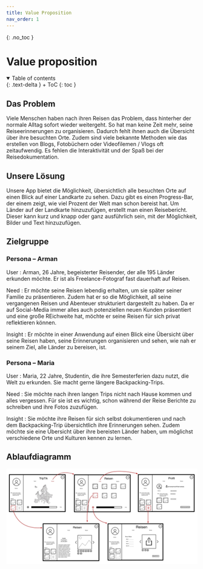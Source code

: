 ```yaml
---
title: Value Proposition
nav_order: 1
---
```


{: .no_toc }
# Value proposition

<details open markdown="block">
{: .text-delta }
<summary>Table of contents</summary>
+ ToC
{: toc }
</details>

## Das Problem

Viele Menschen haben nach ihren Reisen das Problem, dass hinterher der normale Alltag sofort wieder weitergeht. So hat man keine Zeit mehr, seine Reiseerinnerungen zu organisieren. Dadurch fehlt ihnen auch die Übersicht über ihre besuchten Orte. Zudem sind viele bekannte Methoden wie das erstellen von Blogs, Fotobüchern oder Videofilemen / Vlogs oft zeitaufwendig. Es fehlen die Interaktivität und der Spaß bei der Reisedokumentation.

## Unsere Lösung

Unsere App bietet die Möglichkeit, übersichtlich alle besuchten Orte auf einen Blick auf einer Landkarte zu sehen. Dazu gibt es einen Progress-Bar, der einem zeigt, wie viel Prozent der Welt man schon bereist hat. Um Länder auf der Landkarte hinzuzufügen, erstellt man einen Reisebericht. Dieser kann kurz und knapp oder ganz ausführlich sein, mit der Möglichkeit, Bilder und Text hinzuzufügen.

## Zielgruppe

### Persona – Arman

User
: Arman, 26 Jahre, begeisterter Reisender, der alle 195 Länder erkunden möchte. Er ist als Freelance-Fotograf fast dauerhaft auf Reisen.

Need
: Er möchte seine Reisen lebendig erhalten, um sie später seiner Familie zu präsentieren. Zudem hat er so die Möglichkeit, all seine vergangenen Reisen und Abenteuer strukturiert dargestellt zu haben. Da er auf Social-Media immer alles auch potenziellen neuen Kunden präsentiert und eine große REichweite hat, möchte er seine Reisen für sich privat reflektieren können.

Insight
: Er möchte in einer Anwendung auf einen Blick eine Übersicht über seine Reisen haben, seine Erinnerungen organisieren und sehen, wie nah er seinem Ziel, alle Länder zu bereisen, ist.

### Persona – Maria

User
: Maria, 22 Jahre, Studentin, die ihre Semesterferien dazu nutzt, die Welt zu erkunden. Sie macht gerne längere Backpacking-Trips.

Need
: Sie möchte nach ihren langen Trips nicht nach Hause kommen und alles vergessen. Für sie ist es wichtig, schon während der Reise Berichte zu schreiben und ihre Fotos zuzufügen.

Insight
: Sie möchte ihre Reisen für sich selbst dokumentieren und nach dem Backpacking-Trip übersichtlich ihre Erinnerungen sehen. Zudem möchte sie eine Übersicht über ihre bereisten Länder haben, um möglichst verschiedene Orte und Kulturen kennen zu lernen.

## Ablaufdiagramm

![Ablaufdiagramm TripTik](assets/images/Ablaufdiagramm.jpg "Ablaufdiagramm TripTik")